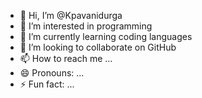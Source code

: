 - 👋 Hi, I’m @Kpavanidurga
- 👀 I’m interested in programming 
- 🌱 I’m currently learning coding languages
- 💞️ I’m looking to collaborate on GitHub 
- 📫 How to reach me ...
- 😄 Pronouns: ...
- ⚡ Fun fact: ...

<!---
Kpavanidurga/Kpavanidurga is a ✨ special ✨ repository because its `README.md` (this file) appears on your GitHub profile.
You can click the Preview link to take a look at your changes.
--->
